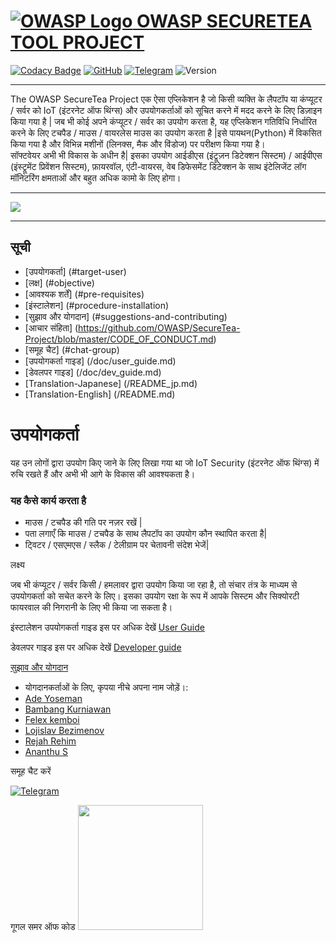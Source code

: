 # [![OWASP Logo](https://github.com/OWASP/Amass/blob/master/images/owasp_logo.png) OWASP SECURETEA TOOL PROJECT](https://www.owasp.org/index.php/OWASP_SecureTea_Project)
[![Codacy Badge](https://api.codacy.com/project/badge/Grade/7e1de11511084c06bbe25ed4d629e7fd)](https://app.codacy.com/app/rejahrehim/SecureTea-Project?utm_source=github.com&utm_medium=referral&utm_content=OWASP/SecureTea-Project&utm_campaign=Badge_Grade_Settings)
[![GitHub](https://img.shields.io/github/license/mashape/apistatus.svg)](https://www.owasp.org/index.php/OWASP_SecureTea_Project)
[![Telegram](https://img.shields.io/badge/chat%20on-telegram-blue.svg)](https://t.me/joinchat/Az5yZxQg7Djs-UZWKKCRVQ)
![Version](https://img.shields.io/badge/version-1.1-orange.svg)

----
The OWASP SecureTea Project एक ऐसा एप्लिकेशन है जो किसी व्यक्ति के लैपटॉप या कंप्यूटर / सर्वर को IoT (इंटरनेट ऑफ थिंग्स) और उपयोगकर्ताओं को सूचित करने में मदद करने के लिए डिज़ाइन किया गया है | जब भी कोई अपने कंप्यूटर / सर्वर का उपयोग करता है, यह एप्लिकेशन गतिविधि निर्धारित करने के लिए टचपैड / माउस / वायरलेस माउस का उपयोग करता है |इसे पायथन(Python) में विकसित किया गया है और विभिन्न मशीनों (लिनक्स, मैक और विंडोज) पर परीक्षण किया गया है।<br>
सॉफ्टवेयर अभी भी विकास के अधीन है| इसका उपयोग आईडीएस (इंट्रूज़न डिटेक्शन सिस्टम) / आईपीएस (इंस्ट्रूमेंट प्रिवेंशन सिस्टम), फ़ायरवॉल, एंटी-वायरस, वेब डिफेसमेंट डिटेक्शन के साथ इंटेलिजेंट लॉग मॉनिटरिंग क्षमताओं और बहुत अधिक कामो  के लिए होगा।

----

![](/img/setup_all.gif)<br>

----

## सूची
-   [उपयोगकर्ता]  (#target-user)
-   [लक्ष]  (#objective)
-   [आवश्यक शर्तें]  (#pre-requisites)
-   [इंस्टालेशन]  (#procedure-installation)
-   [सुझाव और योगदान]  (#suggestions-and-contributing)
-   [आचार संहिता]  (https://github.com/OWASP/SecureTea-Project/blob/master/CODE_OF_CONDUCT.md)
-   [समूह चैट]  (#chat-group)
-   [उपयोगकर्ता गाइड]  (/doc/user_guide.md)
-   [डेवलपर गाइड]  (/doc/dev_guide.md)
-   [Translation-Japanese]  (/README_jp.md)
-   [Translation-English]  (/README.md)

उपयोगकर्ता
=============

यह उन लोगों द्वारा उपयोग किए जाने के लिए लिखा गया था जो IoT Security (इंटरनेट ऑफ थिंग्स) में रुचि रखते हैं और अभी भी आगे के विकास की आवश्यकता है।

### यह कैसे कार्य करता है

-   माउस / टचपैड की गति पर नज़र रखें |
-   पता लगाएँ कि माउस / टचपैड के साथ लैपटॉप का उपयोग कौन स्थापित करता है|
-   ट्विटर / एसएमएस / स्लैक / टेलीग्राम पर चेतावनी संदेश भेजें|

लक्ष्य

जब भी कंप्यूटर / सर्वर किसी / हमलावर द्वारा उपयोग किया जा रहा है, तो संचार तंत्र के माध्यम से उपयोगकर्ता को सचेत करने के लिए।
इसका उपयोग रक्षा के रूप में आपके सिस्टम और सिक्योरटी फायरवाल की निगरानी के लिए भी किया जा सकता है।

इंस्टालेशन
उपयोगकर्ता गाइड
इस पर अधिक देखें [User Guide](/doc/user_guide.md)

डेवलपर गाइड
इस पर अधिक देखें [Developer guide](/doc/dev_guide.md)

[सुझाव और योगदान](https://github.com/OWASP/SecureTea-Project/blob/master/CONTRIBUTING.md)

-   योगदानकर्ताओं के लिए, कृपया नीचे अपना नाम जोड़ें।:
-   [Ade Yoseman](https://www.owasp.org/index.php/Ade_Yoseman_Putra)
-   [Bambang Kurniawan](https://www.owasp.org/index.php/User:Idbmb)
-   [Felex kemboi](https://github.com/felexkemboi/)
-   [Lojislav Bezimenov](https://github.com/lojikil/)
-   [Rejah Rehim](https://rejahrehim.com)
-   [Ananthu S](https://github.com/sananthu)


समूह चैट करें

[
![Telegram](https://github.com/OWASP/SecureTea-Project/blob/master/img/telegram.png "Telegram")](https://t.me/joinchat/Az5yZxQg7Djs-UZWKKCRVQ)

गूगल समर ऑफ कोड
<img src="https://betanews.com/wp-content/uploads/2016/03/vertical-GSoC-logo.jpg" width="200"></img>
